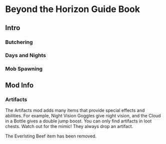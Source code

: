 # Beyond the Horizon Guide Book

## Intro

### Butchering

### Days and Nights

### Mob Spawning

### 

## Mod Info

### Artifacts
The Artifacts mod adds many items that provide special effects and abilities. For example, Night Vision Goggles give night vision, and the Cloud in a Bottle gives a double jump boost. You can only find artifacts in loot chests. Watch out for the mimic! They always drop an artifact.

The Everlsting Beef item has been removed.